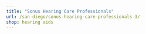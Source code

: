 ```yaml
---
title: "Sonus Hearing Care Professionals"
url: /san-diego/sonus-hearing-care-professionals-3/
shop: hearing aids
---
```

